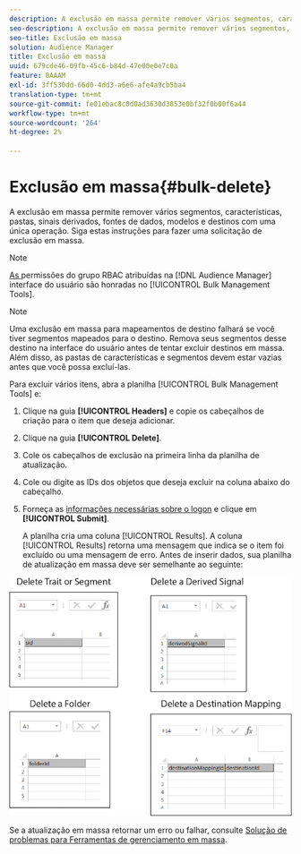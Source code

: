 ```yaml
---
description: A exclusão em massa permite remover vários segmentos, características, pastas, sinais derivados, fontes de dados, modelos e destinos com uma única operação. Siga estas instruções para fazer uma solicitação de exclusão em massa.
seo-description: A exclusão em massa permite remover vários segmentos, características, pastas, sinais derivados, fontes de dados, modelos e destinos com uma única operação. Siga estas instruções para fazer uma solicitação de exclusão em massa.
seo-title: Exclusão em massa
solution: Audience Manager
title: Exclusão em massa
uuid: 679cde46-09fb-45c6-b84d-47e00e0e7c0a
feature: BAAAM
exl-id: 3ff530dd-66d0-4dd3-a6e6-afe4a9cb5ba4
translation-type: tm+mt
source-git-commit: fe01ebac8c0d0ad3630d3853e0bf32f0b00f6a44
workflow-type: tm+mt
source-wordcount: '264'
ht-degree: 2%

---
```


# Exclusão em massa{#bulk-delete}

A exclusão em massa permite remover vários segmentos, características, pastas, sinais derivados, fontes de dados, modelos e destinos com uma única operação. Siga estas instruções para fazer uma solicitação de exclusão em massa.

<!-- 

<p>t_bulk_delete.xml </p>

 -->

>[!NOTE]
>
>[As ](../../features/administration/administration-overview.md) permissões do grupo RBAC atribuídas na  [!DNL Audience Manager] interface do usuário são honradas no  [!UICONTROL Bulk Management Tools].

>[!NOTE]
>
>Uma exclusão em massa para mapeamentos de destino falhará se você tiver segmentos mapeados para o destino. Remova seus segmentos desse destino na interface do usuário antes de tentar excluir destinos em massa. Além disso, as pastas de características e segmentos devem estar vazias antes que você possa excluí-las.

Para excluir vários itens, abra a planilha [!UICONTROL Bulk Management Tools] e:

1. Clique na guia **[!UICONTROL Headers]** e copie os cabeçalhos de criação para o item que deseja adicionar.
2. Clique na guia **[!UICONTROL Delete]**.
3. Cole os cabeçalhos de exclusão na primeira linha da planilha de atualização.
4. Cole ou digite as IDs dos objetos que deseja excluir na coluna abaixo do cabeçalho.
5. Forneça as [informações necessárias sobre o logon](../../reference/bulk-management-tools/bulk-management-intro.md#auth-reqs) e clique em **[!UICONTROL Submit]**.

   A planilha cria uma coluna [!UICONTROL Results]. A coluna [!UICONTROL Results] retorna uma mensagem que indica se o item foi excluído ou uma mensagem de erro.
Antes de inserir dados, sua planilha de atualização em massa deve ser semelhante ao seguinte:

![](assets/delete.png)

Se a atualização em massa retornar um erro ou falhar, consulte [Solução de problemas para Ferramentas de gerenciamento em massa](../../reference/bulk-management-tools/bulk-troubleshooting.md).

